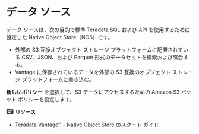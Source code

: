 データ ソース
=============

データ ソースは、次の目的で標準 Teradata SQL および API を使用するために設定した Native Object Store（NOS）です。

-   外部の S3 互換オブジェクト ストレージ プラットフォームに配置されている CSV、JSON、および Parquet 形式のデータセットを検索および照会する。
-   Vantage に保存されているデータを外部の S3 互換のオブジェクト ストレージ プラットフォームに書き込む。

**新しいポリシー** を選択して、S3 データにアクセスするための Amazon S3 バケット ポリシーを設定します。

![](../Images/fluto-icn-resources.png) **リソース**

-   [Teradata Vantage™ - Native Object Store のスタート ガイド](https://docs.teradata.com/search/all?query=Teradata+Vantage%25E2%2584%25A2+-+Native+Object+Store+Getting+Started+Guide&content-lang=en-US)
